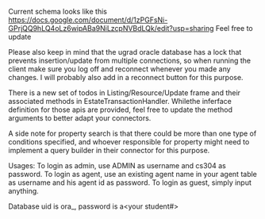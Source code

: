 Current schema looks like this
https://docs.google.com/document/d/1zPGFsNi-GPrjQQ9hLQ4oLz6wipABa9NiLzcpNVBdLQk/edit?usp=sharing
Feel free to update

Please also keep in mind that the ugrad oracle database has a lock that prevents insertion/update from multiple connections, so when running the client make sure you log off and reconnect whenever you made any changes.
I will probably also add in a reconnect button for this purpose.

There is a new set of todos in Listing/Resource/Update frame and their associated methods in EstateTransactionHandler. Whilethe inferface definition for those apis are provided, feel free to update the method arguments to better adapt your connectors. 

A side note for property search is that there could be more than one type of conditions specified, and whoever responsible for property might need to implement a query builder in their connector for this purpose.

Usages:
To login as admin, use ADMIN as username and cs304 as password.
To login as agent, use an existing agent name in your agent table as username and his agent id as password.
To login as guest, simply input anything.

Database uid is ora_<yourcwl>, password is a<your student#>
